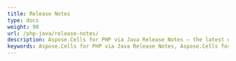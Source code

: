 ```yaml
---
title: Release Notes
type: docs
weight: 90
url: /php-java/release-notes/
description: Aspose.Cells for PHP via Java Release Notes – the latest enhancements, new features, and fixes.
keywords: Aspose.Cells for PHP via Java Release Notes, Aspose.Cells for PHP via Java updates and fixes
---
```




